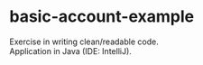 # basic-account-example
Exercise in writing clean/readable code.  
Application in Java (IDE: IntelliJ).
